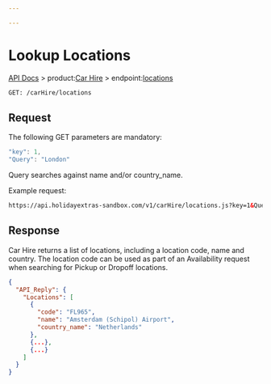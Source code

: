 ```yaml
---

---
```


# Lookup Locations

[API Docs](/hxapi/) > product:[Car Hire](/hxapi/carhire) > endpoint:[locations](/hxapi/carhire/locations)

```html
GET: /carHire/locations
```

## Request

The following GET parameters are mandatory:

```javascript
"key": 1,
"Query": "London"
```

Query searches against name and/or country_name.

Example request:
```html
https://api.holidayextras-sandbox.com/v1/carHire/locations.js?key=1&Query=London
```

## Response

Car Hire returns a list of locations, including a location code, name and country. The location code can be used as part of an Availability request when searching for Pickup or Dropoff locations.

```json
{
  "API_Reply": {
    "Locations": [
      {
        "code": "FL965",
        "name": "Amsterdam (Schipol) Airport",
        "country_name": "Netherlands"
      },
      {...},
      {...}
    ]
  }
}
```
